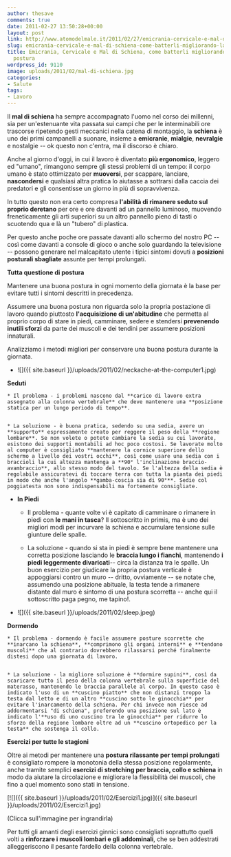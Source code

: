 ```yaml
---
author: thesave
comments: true
date: 2011-02-27 13:50:28+00:00
layout: post
link: http://www.atomodelmale.it/2011/02/27/emicrania-cervicale-e-mal-di-schiena-come-batterli-migliorando-la-propria-postura/
slug: emicrania-cervicale-e-mal-di-schiena-come-batterli-migliorando-la-propria-postura
title: Emicrania, Cervicale e Mal di Schiena, come batterli migliorando la propria
  postura
wordpress_id: 9110
image: uploads/2011/02/mal-di-schiena.jpg
categories:
- Salute
tags:
- Lavoro
---
```


Il **mal di schiena** ha sempre accompagnato l'uomo nel corso dei millenni, sia per un'estenuante vita passata sui campi che per le interminabili ore trascorse ripetendo gesti meccanici nella catena di montaggio, la **schiena** è uno dei primi campanelli a suonare, insieme a **emicranie**, **mialgie**, **nevralgie** e nostalgie -- ok questo non c'entra, ma il discorso è chiaro.

Anche al giorno d'oggi, in cui il lavoro è diventato **più ergonomico**, leggero ed "umano", rimangono sempre gli stessi problemi di un tempo: il corpo umano è stato ottimizzato per **muoversi**, per scappare, lanciare, **nascondersi** e qualsiasi altra pratica lo aiutasse a sottrarsi dalla caccia dei predatori e gli consentisse un giorno in più di sopravvivenza.

In tutto questo non era certo compresa **l'abilità di rimanere seduto sul proprio deretano** per ore e ore davanti ad un pannello luminoso, muovendo freneticamente gli arti superiori su un altro pannello pieno di tasti o scuotendo qua e là un "tubero" di plastica.

Per questo anche poche ore passate davanti allo schermo del nostro PC -- così come davanti a console di gioco o anche solo guardando la televisione -- possono generare nel malcapitato utente i tipici sintomi dovuti a **posizioni posturali sbagliate** assunte per tempi prolungati.

**Tutta questione di postura**

Mantenere una buona postura in ogni momento della giornata è la base per evitare tutti i sintomi descritti in precedenza.

Assumere una buona postura non riguarda solo la propria postazione di lavoro quando piuttosto **l'acquisizione di un'abitudine** che permetta al proprio corpo di stare in piedi, camminare, sedere e stendersi **prevenendo inutili sforzi** da parte dei muscoli e dei tendini per assumere posizioni innaturali.

Analizziamo i metodi migliori per conservare una buona postura durante la giornata.

    
  * ![]({{ site.baseurl }}/uploads/2011/02/neckache-at-the-computer1.jpg)

**Seduti**

    
    * Il problema - i problemi nascono dal **carico di lavoro extra assegnato alla colonna vertebrale** che deve mantenere una **posizione statica per un lungo periodo di tempo**.

    
    * La soluzione - è buona pratica, sedendo su una sedia, avere un **supporto** espressamente creato per reggere il peso della **regione lombare**. Se non volete o potete cambiare la sedia su cui lavorate, esistono dei supporti montabili ad hoc poco costosi. Se lavorate molto al computer è consigliato **mantenere la cornice superiore dello schermo a livello dei vostri occhi**, così come usare una sedia con i braccioli la cui altezza mantenga a **90° l'inclinazione braccio-avambraccio**, allo stesso modo del tavolo. Se l'altezza della sedia è regolabile assicuratevi di toccare terra con tutta la pianta dei piedi in modo che anche l'angolo **gamba-coscia sia di 90°**. Sedie col poggiatesta non sono indispensabili ma fortemente consigliate.

    
  * **In Piedi**

    
    * Il problema - quante volte vi è capitato di camminare o rimanere in piedi con **le mani in tasca**? Il sottoscritto in primis, ma è uno dei migliori modi per incurvare la schiena e accumulare tensione sulle giunture delle spalle.

    
    * La soluzione - quando si sta in piedi è sempre bene mantenere una corretta posizione lasciando le **braccia lungo i fianchi**, mantenendo **i piedi leggermente divaricati**-- circa la distanza tra le spalle. Un buon esercizio per giudicare la propria postura verticale è appoggiarsi contro un muro -- dritto, ovviamente -- se notate che, assumendo una posizione abituale, la testa tende a rimanere distante dal muro è sintomo di una postura scorretta -- anche qui il sottoscritto paga pegno, me tapino!.

    
  * ![]({{ site.baseurl }}/uploads/2011/02/sleep.jpeg)

**Dormendo**

    
    * Il problema - dormendo è facile assumere posture scorrette che **inarcano la schiena**, **comprimono gli organi interni** e **tendono muscoli** che al contrario dovrebbero rilassarsi perché finalmente distesi dopo una giornata di lavoro.

    
    * La soluzione - la migliore soluzione è **dormire supini**, così da scaricare tutto il peso della colonna vertebrale sulla superficie del materasso, mantenendo le braccia parallele al corpo. In questo caso è indicato l'uso di un **cuscino piatto** che non distanzi troppo la testa dal letto e di un altro **cuscino sotto le ginocchia** per evitare l'inarcamento della schiena. Per chi invece non riesce ad addormentarsi "di schiena", preferendo una posizione sul lato è indicato l'**uso di uno cuscino tra le ginocchia** per ridurre lo sforzo della regione lombare oltre ad un **cuscino ortopedico per la testa** che sostenga il collo.

**Esercizi per tutte le stagioni**

Oltre ai metodi per mantenere una **postura rilassante per tempi prolungati** è consigliato rompere la monotonia della stessa posizione regolarmente, anche tramite semplici **esercizi di stretching per braccia, collo e schiena** in modo da aiutare la circolazione e migliorare la flessibilità dei muscoli, che fino a quel momento sono stati in tensione.

[![]({{ site.baseurl }}/uploads/2011/02/Esercizi1.jpg)]({{ site.baseurl }}/uploads/2011/02/Esercizi1.jpg)

(Clicca sull'immagine per ingrandirla)

Per tutti gli amanti degli esercizi ginnici sono consigliati soprattutto quelli volti a **rinforzare i muscoli lombari e gli addominali**, che se ben addestrati alleggeriscono il pesante fardello della colonna vertebrale.


